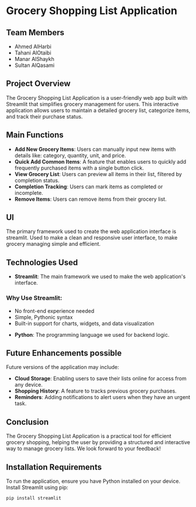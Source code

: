 # Grocery Shopping List Application

## Team Members 
- Ahmed AlHarbi
- Tahani AlOtaibi
- Manar AlShaykh
- Sultan AlQasami

## Project Overview
The Grocery Shopping List Application is a user-friendly web app built with Streamlit that simplifies grocery management for users. This interactive application allows users to maintain a detailed grocery list, categorize items, and track their purchase status.

## Main Functions
- **Add New Grocery Items**: Users can manually input new items with details like: category, quantity, unit, and price.
- **Quick Add Common Items**: A feature that enables users to quickly add frequently purchased items with a single button click.
- **View Grocery List**: Users can preview all items in their list, filtered by completion status.
- **Completion Tracking**: Users can mark items as completed or incomplete.
- **Remove Items**: Users can remove items from their grocery list.

## UI
The primary framework used to create the web application interface is streamlit. Used to make a clean and responsive user interface, to make grocery managing simple and efficient.

## Technologies Used

- **Streamlit**: The main framework we used to make the web application's interface.  

### Why Use Streamlit:
  * No front-end experience needed  
  * Simple, Pythonic syntax  
  * Built-in support for charts, widgets, and data visualization  

- **Python**: The programming language we used for backend logic.  

## Future Enhancements possible
Future versions of the application may include:
- **Cloud Storage**: Enabling users to save their lists online for access from any device.
- **Shopping History**: A feature to tracks previous grocery purchases.
- **Reminders**: Adding notifications to alert users when they have an urgent task.

## Conclusion
The Grocery Shopping List Application is  a practical tool for efficient grocery shopping, helping the user by providing a structured and interactive way to manage grocery lists. We look forward to your feedback!

## Installation Requirements
To run the application, ensure you have Python installed on your device. Install Streamlit using pip:
```bash
pip install streamlit
